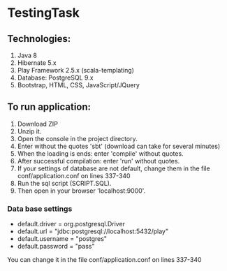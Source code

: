 # TestingTask
## Technologies:
1. Java 8
2. Hibernate 5.x
3. Play Framework 2.5.x (scala-templating)
4. Database: PostgreSQL 9.x
5. Bootstrap, HTML, CSS, JavaScript/JQuery

## To run application:
1. Download ZIP
2. Unzip it.
3. Open the console in the project directory.
4. Enter without the quotes 'sbt' (download can take for several minutes)
5. When the loading is ends: enter 'compile' without quotes.
6. After successful compilation: enter 'run' without quotes.
7. If your settings of database are not default, change them in the file conf/application.conf on lines 337-340
8. Run the sql script (SCRIPT.SQL).
9. Then open in your browser 'localhost:9000'.

### Data base settings
  * default.driver = org.postgresql.Driver
  * default.url = "jdbc:postgresql://localhost:5432/play"
  * default.username = "postgres"
  * default.password = "pass"
  
  
You can change it in the file conf/application.conf on lines 337-340
